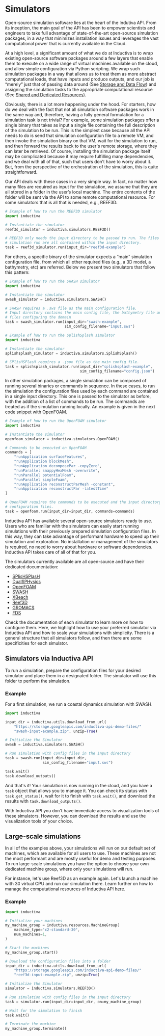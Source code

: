 # Simulators

Open-source simulation software lies at the heart of the Indutiva API. From its
inception, the main goal of the API has been to empower scientists and engineers
to take full advantage of state-of-the-art open-source simulation packages, in a
way that minimizes installation issues and leverages the vast computational power
that is currently available in the Cloud. 

At a high level, a significant amount of what we do at Inductiva is to wrap existing 
open-source software packages around a few layers that enable them to execute on
a wide range of virtual machines available on the cloud, and allow simple configuration 
via Python scripting. We wrap such simulation packages in a way that allows us to treat 
them as more abstract computational loads, that have inputs and produce outputs, and 
our job is “merely” just that of passing data around (See [Storage and Data Flow]()) 
and assigning the simulation tasks to the appropriate computational resource (See 
[Shared and Dedicated Resources]()).

Obviously, there is a lot more happening under the hood. For starters, how do we deal 
with the fact that not all simulation software packages work in the same way and, 
therefore, having a fully general formulation for a simulation task is not trivial? For 
example, some simulation packages offer a single binary that takes as input a single 
file containing the full description of the simulation to be run. This is the simplest 
case because all the API needs to do is send that simulation configuration file to a 
remote VM, and then invoke the simulation binary on that VM, wait for the simulation to 
run, and then forward the results back to the user's remote storage, where they can 
later be retrieved. Of course, installing the simulation package itself may be 
complicated because it may require fulfilling many dependencies, and we deal with all 
of that, such that users don’t have to worry about it. But, from the perspective of the 
orchestration of the simulation, this is quite straightforward.

Our API deals with these cases in a very simple way. In fact, no matter how many
files are required as input for the simulation, we assume that they are all stored
in a folder in the user’s local machine. The entire contents of the folder will be
sent via the API to some remote computational resource. For some simulators that is
all that is needed, e.g., REEF3D. 

```python
# Example of how to run the REEF3D simulator
import inductiva

# Instantiate the simulator
reef3d_simulator = inductiva.simulators.REEF3D()

# REEF3D only needs the input directory to be passed to run. The files for the
# simulation run are all contained within the input directory.
task = reef3d_simulator.run(input_dir="reef3d-example")
```

For others, a specific binary of the simulator expects a “main” simulation configuration
file, from which all other required files (e.g., a 3D model, a bathymetry, etc) are
referred. Below we present two simulators that follow this pattern:

```python
# Example of how to run the SWASH simulator
import inductiva

# Instantiate the simulator
swash_simulator = inductiva.simulators.SWASH()

# SWASH requires a .sws file as the main configuration file.
# Input directory contains the main config file, the bathymetry file and other
# files configuring the domain
task = swash_simulator.run(input_dir="swash-example",
                           sim_config_filename="input.sws")
```

```python
# Example of how to run the SplishSplash simulator
import inductiva

# Instantiate the simulator
splishsplash_simulator = inductiva.simulators.SplishSplash()

# SPlisHSPlasH requires a .json file as the main config file.
task = splishsplash_simulator.run(input_dir="splishsplash-example",
                                  sim_config_filename="config.json")
```

In other simulation packages, a single simulation can be composed of running
several binaries or commands in sequence. In these cases, to run the simulation
the configuration files used by each command are contained in a single input directory.
This one is passed to the simulator as before, with the addition of a list of
commands to be run. The commands are treated as if the simulation running
locally. An example is given in the next code snippet with OpenFOAM.

```python
# Example of how to run the OpenFOAM simulator
import inductiva

# Instantiate the simulator
openfoam_simulator = inductiva.simulators.OpenFOAM()

# Commands to be executed on OpenFOAM
commands = [
    "runApplication surfaceFeatures",
    "runApplication blockMesh",
    "runApplication decomposePar -copyZero",
    "runParallel snappyHexMesh -overwrite",
    "runParallel potentialFoam",
    "runParallel simpleFoam",
    "runApplication reconstructParMesh -constant",
    "runApplication reconstructPar -latestTime"
]

# OpenFOAM requires the commands to be executed and the input directory with all 
# configuration files.
task = openfoam.run(input_dir=input_dir, commands=commands)
```

Inductiva API has available several open-source simulators ready to use. Users 
who are familiar with the simulators can easily start running simulations with 
their previously prepared simulation configuration files. In this way, they can 
take advantage of performant hardware to speed up their simulation and exploration.
No installation or management of the simulators is required, no need to worry 
about hardware or software dependencies. Inductiva API takes care of all of that 
for you.

The simulators currently available are all open-source and have their dedicated
documentation:
- [SPlisHSPlasH](./simulators/SPlisHSPlasH.md)
- [DualSPHysics](./simulators/DualSPHysics.md)
- [OpenFOAM](./simulators/OpenFOAM.md)
- [SWASH](./simulators/SWASH.md)
- [XBeach](./simulators/XBeach.md)
- [Reef3D](./simulators/Reef3D.md)
- [GROMACS](./simulators/GROMACS.md)
- [FDS](./simulators/FDS.md)

Check the documentation of each simulator to learn more on how to configure them. 
Here, we highlight how to use your preferred simulator via Inductiva API and how 
to scale your simulations with simplicity. There is a general structure that all 
simulators follow, and then there are some specificities for each simulator.

## Simulators via Inductiva API

To run a simulation, prepare the configuration files for your desired simulator 
and place them in a designated folder. The simulator will use this folder to 
perform the simulation.

### Example

For a first simulation, we run a coastal dynamics simulation with SWASH.

```python
import inductiva

input_dir = inductiva.utils.download_from_url(
    "https://storage.googleapis.com/inductiva-api-demo-files/"
    "swash-input-example.zip", unzip=True)

# Initialize the Simulator
swash = inductiva.simulators.SWASH()

# Run simulation with config files in the input directory
task = swash.run(input_dir=input_dir, 
                 sim_config_filename="input.sws")

task.wait()
task.download_outputs()
```

And that's it! Your simulation is now running in the cloud, and you have a `task` 
object that allows you to manage it. You can check its status with `task.get_status()`, 
wait for it to finish with `task.wait()`, and download the results 
with `task.download_outputs()`.

With Inductiva API you don't have immediate access to visualization tools of 
these simulators. However, you can download the results and use the visualization 
tools of your choice. 

## Large-scale simulations

In all of the examples above, your simulations will run on our default set of 
machines, which are available for all users to use. These machines are not the 
most performant and are mostly useful for demo and testing purposes. To run 
large-scale simulations you have the option to choose your own dedicated machine 
group, where only your simulations will run.

For instance, let's use Reef3D as an example again. Let's launch a machine with
30 virtual CPU and run our simulation there. Learn further on how to manage the
computational resources of Inductiva API [here](https://github.com/inductiva/inductiva/blob/main/inductiva/resources/README.md).

### Example

```python
import inductiva

# Initialize your machines
my_machine_group = inductiva.resources.MachineGroup(
    machine_type="c2-standard-30",
    num_machines=1,
)

# Start the machines
my_machine_group.start()

# Download the configuration files into a folder
input_dir = inductiva.utils.download_from_url(
    "https://storage.googleapis.com/inductiva-api-demo-files/"
    "reef3d-input-example.zip", unzip=True)

# Initialize the Simulator
simulator = inductiva.simulators.REEF3D()

# Run simulation with config files in the input directory
task = simulator.run(input_dir=input_dir, on=my_machine_group)

# Wait for the simulation to finish
task.wait()

# Terminate the machine
my_machine_group.terminate()
```